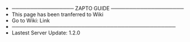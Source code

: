 - ───────────────── ZAPTO GUIDE ────────────────────
-   This page has been tranferred to Wiki
-   Go to Wiki: Link
- ─────────────────────────────────────────────
-   Lastest Server Update: 1.2.0
